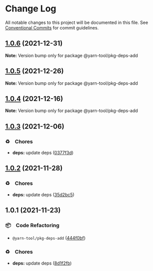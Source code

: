 # Change Log

All notable changes to this project will be documented in this file.
See [Conventional Commits](https://conventionalcommits.org) for commit guidelines.

## [1.0.6](https://github.com/bluelovers/ws-yarn-workspaces/compare/@yarn-tool/pkg-deps-add@1.0.5...@yarn-tool/pkg-deps-add@1.0.6) (2021-12-31)

**Note:** Version bump only for package @yarn-tool/pkg-deps-add





## [1.0.5](https://github.com/bluelovers/ws-yarn-workspaces/compare/@yarn-tool/pkg-deps-add@1.0.4...@yarn-tool/pkg-deps-add@1.0.5) (2021-12-26)

**Note:** Version bump only for package @yarn-tool/pkg-deps-add





## [1.0.4](https://github.com/bluelovers/ws-yarn-workspaces/compare/@yarn-tool/pkg-deps-add@1.0.3...@yarn-tool/pkg-deps-add@1.0.4) (2021-12-16)

**Note:** Version bump only for package @yarn-tool/pkg-deps-add





## [1.0.3](https://github.com/bluelovers/ws-yarn-workspaces/compare/@yarn-tool/pkg-deps-add@1.0.2...@yarn-tool/pkg-deps-add@1.0.3) (2021-12-06)


### ♻️　Chores

* **deps:** update deps ([0377f3d](https://github.com/bluelovers/ws-yarn-workspaces/commit/0377f3da359fd07fb6cfaa86accaefaef993036c))





## [1.0.2](https://github.com/bluelovers/ws-yarn-workspaces/compare/@yarn-tool/pkg-deps-add@1.0.1...@yarn-tool/pkg-deps-add@1.0.2) (2021-11-28)


### ♻️　Chores

* **deps:** update deps ([35d2bc5](https://github.com/bluelovers/ws-yarn-workspaces/commit/35d2bc557a8f73fd8638b073dedc189e5423c52e))





## 1.0.1 (2021-11-23)


### 📦　Code Refactoring

* `@yarn-tool/pkg-deps-add` ([444f0bf](https://github.com/bluelovers/ws-yarn-workspaces/commit/444f0bf769e87824c1d9b7c60ac25a335c5f7079))


### ♻️　Chores

* **deps:** update deps ([8d1f2fb](https://github.com/bluelovers/ws-yarn-workspaces/commit/8d1f2fbb2782cdcdcf72e56131ea047bc0c30298))
